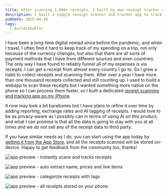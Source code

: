 ```yaml
---
title: After scanning 1,000+ receipts, I built my own receipt tracker app
description: I built a simple receipt scanner and tracker app to track my own receipts, and I want to add more AI features as I go. Download from the App Store today and start scanning your receipts too.
pubDate: 2025-04-28
tags:
  - buildinpublic
---
```

I have been a long-time digital nomad since before the pandemic, and when I travel, I often find it hard to keep track of my spending on a trip, not only because of the currency changes, but also that there are all sorts of payment methods that I have from different sources and even countries. The only way I have found to reliably funnel all of my expenses is via receipts. I can get a receipt from almost every country I go to. So I grew a habit to collect receipts and scanning them. After over a year I have more than one thousand receipts collected and still counting up. I used to build a webapp to scan these receipts but I wanted something more native on the phone so I can process them faster, so I built a dedicated [receipt scanning and tracking app on my iPhone](https://receipt-genie.com/?ref=blog).

It now may look a bit barebones but I have plans to refine it over time by adding reporting, exchange rates and AI tagging of receipts. I would love to be as privacy-aware as I possibly can in terms of using AI on this product, and what I can promise is that all the data is going to stay with you at all times and we do not sell any of the receipt data to third party.

If you have similar needs as I do, you can start using the app today by [getting it from the App Store](https://apps.apple.com/us/app/receipt-tracker-receiptgenie/id6740299816), and all the receipts scanned will be stored on-device. Happy to get feedback from the community too, thanks!

![app preview - instantly scans and tracks receipts](../images/receipt-genie-preview-0.png)

![app preview - auto extract name, prices and line items](../images/receipt-genie-preview-1.png)

![app preview - categorize receipts with tags](../images/receipt-genie-preview-2.png)

![app preview - all receipts stored on your phone](../images/receipt-genie-preview-3.png)